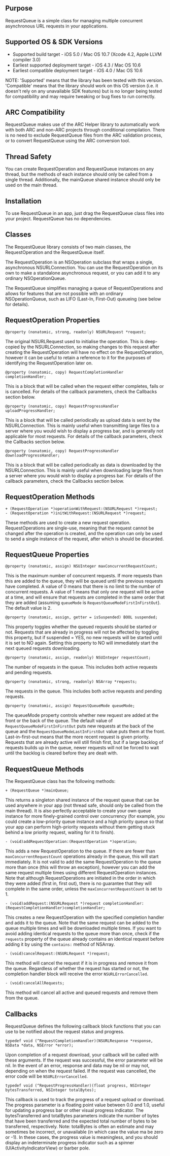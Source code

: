 Purpose
--------------

RequestQueue is a simple class for managing multiple concurrent asynchronous URL requests in your applications.


Supported OS & SDK Versions
-----------------------------

* Supported build target - iOS 5.0 / Mac OS 10.7 (Xcode 4.2, Apple LLVM compiler 3.0)
* Earliest supported deployment target - iOS 4.3 / Mac OS 10.6
* Earliest compatible deployment target - iOS 4.0 / Mac OS 10.6

NOTE: 'Supported' means that the library has been tested with this version. 'Compatible' means that the library should work on this OS version (i.e. it doesn't rely on any unavailable SDK features) but is no longer being tested for compatibility and may require tweaking or bug fixes to run correctly.


ARC Compatibility
------------------

RequestQueue makes use of the ARC Helper library to automatically work with both ARC and non-ARC projects through conditional compilation. There is no need to exclude RequestQueue files from the ARC validation process, or to convert RequestQueue using the ARC conversion tool.


Thread Safety
--------------

You can create RequestOperation and RequestQueue instances on any thread, but the methods of each instance should only be called from a single thread. Additionally, the mainQueue shared instance should only be used on the main thread.


Installation
--------------

To use RequestQueue in an app, just drag the RequestQueue class files into your project. RequestQueue has no dependencies.


Classes
-----------

The RequestQueue library consists of two main classes, the RequestOperation and the RequestQueue itself.

The RequestOperation is an NSOperation subclass that wraps a single, asynchronous NSURLConnection. You can use the RequestOperation on its own to make a standalone asynchronous request, or you can add it to any ordinary NSOperationQueue.

The RequestQueue simplifies managing a queue of RequestOperations and allows for features that are not possible with an ordinary NSOperationQueue, such as LIFO (Last-In, First-Out) queueing (see below for details).


RequestOperation Properties
----------------------------

    @property (nonatomic, strong, readonly) NSURLRequest *request;

The original NSURLRequest used to initialise the operation. This is deep-copied by the NSURLConnection, so making changes to this request after creating the RequestOperation will have no effect on the RequestOperation, however it can be useful to retain a reference to it for the purposes of identifying the RequestOperation later on.

    @property (nonatomic, copy) RequestCompletionHandler completionHandler;
    
This is a block that will be called when the request either completes, fails or is cancelled. For details of the callback parameters, check the Callbacks section below.
    
    @property (nonatomic, copy) RequestProgressHandler uploadProgressHandler;
    
This is a block that will be called periodically as upload data is sent by the NSURLConnection. This is mainly useful when transmitting large files to a server where you would wish to display a progress bar, and is generally not applicable for most requests. For details of the callback parameters, check the Callbacks section below.
    
    @property (nonatomic, copy) RequestProgressHandler downloadProgressHandler;
    
This is a block that will be called periodically as data is downloaded by the NSURLConnection. This is mainly useful when downloading large files from a server where you would wish to display a progress bar. For details of the callback parameters, check the Callbacks section below.


RequestOperation Methods
----------------------------

    + (RequestOperation *)operationWithRequest:(NSURLRequest *)request;
    - (RequestOperation *)initWithRequest:(NSURLRequest *)request;

These methods are used to create a new request operation. RequestOperations are single-use, meaning that the request cannot be changed after the operation is created, and the operation can only be used to send a single instance of the request, after which is should be discarded.


RequestQueue Properties
-------------------------

	@property (nonatomic, assign) NSUInteger maxConcurrentRequestCount;
	
This is the maximum number of concurrent requests. If more requests than this are added to the queue, they will be queued until the previous requests have completed. A value of 0 means that there is no limit to the number of concurrent requests. A value of 1 means that only one request will be active at a time, and will ensure that requests are completed in the same order that they are added (assuming `queueMode` is `RequestQueueModeFirstInFirstOut`). The default value is 2.
	
	@property (nonatomic, assign, getter = isSuspended) BOOL suspended;
	
This property toggles whether the queued requests should be started or not. Requests that are already in progress will not be affected by toggling this property, but if suspended = YES, no new requests will be started until it is set to NO again. Setting this property to NO will immediately start the next queued requests downloading.
	
	@property (nonatomic, assign, readonly) NSUInteger requestCount;
	
The number of requests in the queue. This includes both active requests and pending requests.
	
	@property (nonatomic, strong, readonly) NSArray *requests;

The requests in the queue. This includes both active requests and pending requests.

    @property (nonatomic, assign) RequestQueueMode queueMode;
    
The queueMode property controls whether new request are added at the front or the back of the queue. The default value of `RequestQueueModeFirstInFirstOut` puts new requests at the back of the queue and the `RequestQueueModeLastInFirstOut` value puts them at the front. Last-in-first-out means that the more recent request is given priority. Requests that are already active will still finish first, but if a large backlog of requests builds up in the queue, newer requests will not be forced to wait until the backlog is cleared before they are dealt with.


RequestQueue Methods
----------------------

The RequestQueue class has the following methods:

	+ (RequestQueue *)mainQueue;
	
This returns a singleton shared instance of the request queue that can be used anywhere in your app (not thread safe, should only be called from the main thread). It is also perfectly acceptable to create your own queue instance for more finely-grained control over concurrency (for example, you could create a low-priority queue instance and a high priority queue so that your app can perform high-priority requests without them getting stuck behind a low priority request, waiting for it to finish).

	- (void)addRequestOperation:(RequestOperation *)operation;
	
This adds a new RequestOperation to the queue. If there are fewer than `maxConcurrentRequestCount` operations already in the queue, this will start immediately. It is not valid to add the same RequestOperation to the queue more than once (this will throw an exception), however you can add the same request multiple times using different RequestOperation instances. Note that although RequestOperations are initiated in the order in which they were added (first in, first out), there is no guarantee that they will complete in the same order, unless the `maxConcurrentRequestCount` is set to 1.
	
	- (void)addRequest:(NSURLRequest *)request completionHandler:(RequestCompletionHandler)completionHandler;
	
This creates a new RequestOperation with the specified completion handler and adds it to the queue. Note that the same request can be added to the queue multiple times and will be downloaded multiple times. If you want to avoid adding identical requests to the queue more than once, check if the `requests` property of the queue already contains an identical request before adding it by using the `contains:` method of NSArray.
	
	- (void)cancelRequest:(NSURLRequest *)request;
	
This method will cancel the request if it is in progress and remove it from the queue. Regardless of whether the request has started or not, the completion handler block will receive the error `NSURLErrorCancelled`.
	
	- (void)cancelAllRequests;
	
This method will cancel all active and queued requests and remove them from the queue.
	

Callbacks
------------

RequestQueue defines the following callback block functions that you can use to be notified about the request status and progress.

	typedef void (^RequestCompletionHandler)(NSURLResponse *response, NSData *data, NSError *error);

Upon completion of a request download, your callback will be called with these arguments. If the request was successful, the error parameter will be nil. In the event of an error, response and data may be nil or may not, depending on when the request failed. If the request was cancelled, the error code will be `NSURLErrorCancelled`.

    typedef void (^RequestProgressHandler)(float progress, NSInteger bytesTransferred, NSInteger totalBytes);
    
This callback is used to track the progress of a request upload or download. The progress parameter is a floating point value between 0.0 and 1.0, useful for updating a progress bar or other visual progress indicator. The bytesTransferred and totalBytes parameters indicate the number of bytes that have been transferred and the expected total number of bytes to be transferred, respectively. Note: totalBytes is often an estimate and may sometimes be incorrect, or unavailable (in which case the value ma be zero or -1). In these cases, the progress value is meaningless, and you should display an indeterminate progress indicator such as a spinner (UIActivityIndicatorView) or barber pole.